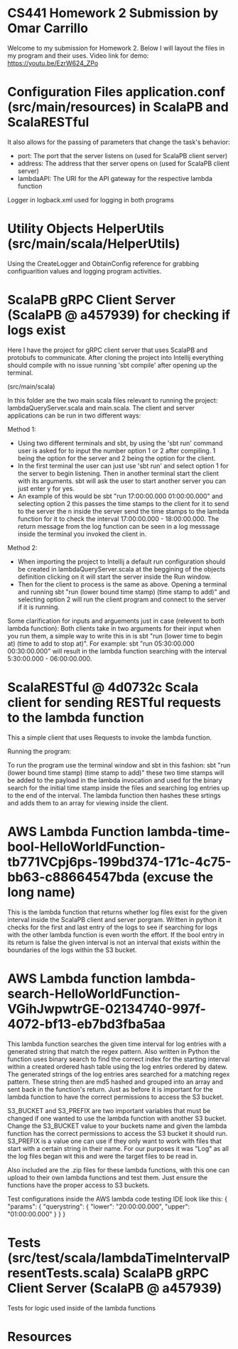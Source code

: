 # CS441 Homework 2 Submission by Omar Carrillo
Welcome to my submission for Homework 2. Below I will layout the files in my program and their uses. Video link for demo: https://youtu.be/EzrW624_ZPo


# Configuration Files application.conf (src/main/resources) in ScalaPB and ScalaRESTful
It also allows for the passing of parameters that change the task's behavior:
- port: The port that the server listens on (used for ScalaPB client server)
- address: The address that ther server opens on (used for ScalaPB client server)
- lambdaAPI: The URI for the API gateway for the respective lambda function 

Logger in logback.xml used for logging in both programs

# Utility Objects HelperUtils (src/main/scala/HelperUtils)
Using the CreateLogger and ObtainConfig reference for grabbing configuarition values and logging program activities.

# ScalaPB gRPC Client Server (ScalaPB @ a457939) for checking if logs exist
Here I have the project for gRPC client server that uses ScalaPB and protobufs to communicate.
After cloning the project into Intellij everything should compile with no issue running 'sbt compile' after opening up the terminal.

(src/main/scala)

In this folder are the two main scala files relevant to running the project: lambdaQueryServer.scala and main.scala.
The client and server applications can be run in two different ways:

Method 1:
- Using two different terminals and sbt, by using the 'sbt run' command user is asked for to input the number option 1 or 2 after compiling. 1 being the option for the   server and 2 being the option for the client. 
- In the first terminal the user can just use 'sbt run' and select option 1 for the server to begin listening. Then in another terminal start the client with its         arguments. sbt will ask the user to start another server you can just enter y for yes. 
- An example of this would be sbt "run 17:00:00.000 01:00:00.000" and selecting option 2 this passes the time stamps to the client for it to send to the server the n   inside the server send the time stamps to the lambda function for it to check the interval 17:00:00.000 - 18:00:00.000. The return message from the log function can   be seen in a log messsage inside the terminal you invoked the client in.

Method 2: 
- When importing the project to Intellij a default run configuration should be created in lambdaQueryServer.scala at the beggining of the objects definition clicking on it will start the server inside the Run window.
- Then for the client to process is the same as above. Opening a terminal and running sbt "run (lower bound time stamp) (time stamp to add)" and selecting option 2 will run the client program and connect to the server if it is running. 

Some clarification for inputs and arguements just in case (relevent to both lambda function):
Both clients take in two arguments for their input when you run them, a simple way to write this in is sbt "run (lower time to begin at) (time to add to stop at)".
For example: sbt "run 05:30:00.000 00:30:00.000" will result in the lambda function searching with the interval 5:30:00.000 - 06:00:00.000.


# ScalaRESTful @ 4d0732c Scala client for sending RESTful requests to the lambda function
This a simple client that uses Requests to invoke the lambda function.

Running the program:

To run the program use the terminal window and sbt in this fashion: sbt "run (lower bound time stamp) (time stamp to add)" these two time stamps will be added to the payload in the lambda invocation and used for the binary search for the initial time stamp inside the files and searching log entries up to the end of the interval. The lambda function then hashes these srtings and adds them to an array for viewing inside the client.

# AWS Lambda Function lambda-time-bool-HelloWorldFunction-tb771VCpj6ps-199bd374-171c-4c75-bb63-c88664547bda (excuse the long name)
This is the lambda function that returns whether log files exist for the given interval inside the ScalaPB client and server porgram. Written in python it checks for 
the first and last entry of the logs to see if searching for logs with the other lambda function is even worth the effort. If the bool entry in its return is false the given interval is not an interval that exists within the boundaries of the logs within the S3 bucket.

# AWS Lambda function lambda-search-HelloWorldFunction-VGihJwpwtrGE-02134740-997f-4072-bf13-eb7bd3fba5aa
This lambda function searches the given time interval for log entries with a generated string that match the regex pattern. Also written in Python the function uses binary search to find the correct index for the starting interval within a created ordered hash table using the log entries ordered by datew. The generated strings of the log entries ares searched for a matching regex pattern. These string then are md5 hashed and grouped into an array and sent back in the function's return. Just as before it is important for the lambda function to have the correct permissions to access the S3 bucket.

S3_BUCKET and S3_PREFIX are two important variables that must be changed if one wanted to use the lambda function with another S3 bucket. Change the S3_BUCKET value to your buckets name and given the lambda function has the correct permissions to access the S3 bucket it should run. S3_PREFIX is a value one can use if they only want to work with files that start with a certain string in their name. For our purposes it was "Log" as all the log files began wit this and were the target files to be read in.

Also included are the .zip files for these lambda functions, with this one can upload to their own lambda functions and test them. Just ensure the functions have the proper access to S3 buckets.

Test configurations inside the AWS lambda code testing IDE look like this:
{
  "params": {
    "querystring": {
      "lower": "20:00:00.000",
      "upper": "01:00:00.000"
    }
  }
}


# Tests (src/test/scala/lambdaTimeIntervalPresentTests.scala) ScalaPB gRPC Client Server (ScalaPB @ a457939)
Tests for logic used inside of the lambda functions
# Resources

